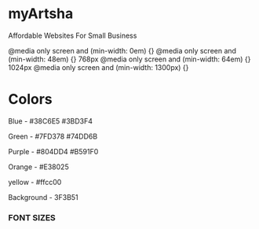 # myArtsha
 
Affordable Websites For Small Business 

@media only screen and (min-width: 0em) {} 
@media only screen and (min-width: 48em) {} 768px
@media only screen and (min-width: 64em) {} 1024px
@media only screen and (min-width: 1300px) {} 


# Colors 
Blue - #38C6E5
       #3BD3F4

Green - #7FD378
        #74DD6B

Purple - #804DD4
         #B591F0
         
Orange - #E38025

yellow - #ffcc00

Background - 3F3B51



### FONT SIZES